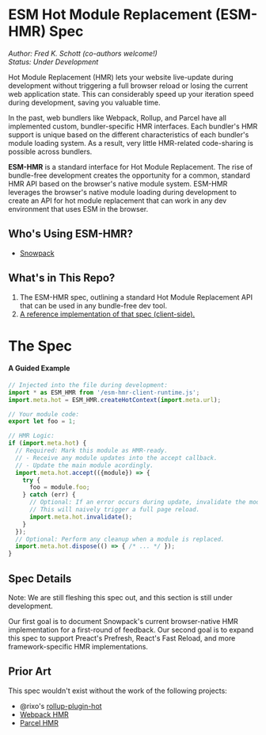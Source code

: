 # ESM Hot Module Replacement (ESM-HMR) Spec

*Author: Fred K. Schott (co-authors welcome!)*  
*Status: Under Development*

Hot Module Replacement (HMR) lets your website live-update during development without triggering a full browser reload or losing the current web application state. This can considerably speed up your iteration speed during development, saving you valuable time.

In the past, web bundlers like Webpack, Rollup, and Parcel have all implemented custom, bundler-specific HMR interfaces. Each bundler's HMR support is unique based on the different characteristics of each bundler's module loading system. As a result, very little HMR-related code-sharing is possible across bundlers.

**ESM-HMR** is a standard interface for Hot Module Replacement. The rise of bundle-free development creates the opportunity for a common, standard HMR API based on the browser's native module system. ESM-HMR leverages the browser's native module loading during development to create an API for hot module replacement that can work in any dev environment that uses ESM in the browser.

## Who's Using ESM-HMR?

- [Snowpack](http://snowpack.dev/)

## What's in This Repo?

1. The ESM-HMR spec, outlining a standard Hot Module Replacement API that can be used in any bundle-free dev tool.
2. [A reference implementation of that spec (client-side).](/esm-hmr-client-runtime.ts)

# The Spec

#### A Guided Example

```js
// Injected into the file during development:
import * as ESM_HMR from '/esm-hmr-client-runtime.js';
import.meta.hot = ESM_HMR.createHotContext(import.meta.url);

// Your module code:
export let foo = 1;

// HMR Logic:
if (import.meta.hot) {
  // Required: Mark this module as HMR-ready.
  // - Receive any module updates into the accept callback.
  // - Update the main module acordingly.
  import.meta.hot.accept(({module}) => {
    try {
      foo = module.foo;
    } catch (err) {
      // Optional: If an error occurs during update, invalidate the module.
      // This will naively trigger a full page reload.
      import.meta.hot.invalidate();
    }
  });
  // Optional: Perform any cleanup when a module is replaced.
  import.meta.hot.dispose(() => { /* ... */ });
}
```

## Spec Details

Note: We are still fleshing this spec out, and this section is still under development. 

Our first goal is to document Snowpack's current browser-native HMR implementation for a first-round of feedback. Our second goal is to expand this spec to support Preact's Prefresh, React's Fast Reload, and more framework-specific HMR implementations. 



## Prior Art

This spec wouldn't exist without the work of the following projects:

- @rixo's [rollup-plugin-hot](https://github.com/rixo/rollup-plugin-hot)
- [Webpack HMR](https://webpack.js.org/concepts/hot-module-replacement/)
- [Parcel HMR](https://parceljs.org/hmr.html)
